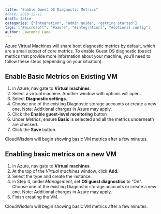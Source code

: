 ```yaml
---
title: "Enable Guest OS Diagnostic Metrics"
#date: 2018-12-11
draft: false
categories: ["integration", "admin guide", "getting started"]
tags: ["#microsoft", "#azure", "#integrations", "#optional config"]
author: Lawrence Lane
---
```


Azure Virtual Machines will share boot diagnostic metrics by default, which are a small subset of core metrics. To enable Guest OS diagnostic (basic) metrics that provide more information about your machine, you’ll need to follow these steps (depending on your situation):

## Enable Basic Metrics on Existing VM
1. In Azure, navigate to **Virtual machines**.
2. Select a virtual machine. Another window with options will open.
3. Select **Diagnostic settings**.
4. Choose one of the existing Diagnostic storage accounts or create a new one. Note: Additional charges in Azure may apply.
5. Click the **Enable guest-level monitoring** button
6. Under _Metrics_, ensure **Basic** is selected and all the metrics underneath are checked. 
7. Click the **Save** button. 

CloudWisdom will begin showing basic VM metrics after a few minutes.

## Enabling basic metrics on a new VM
1. In Azure, navigate to **Virtual machines**.
2. At the top of the _Virtual machines_ window, click **Add**.
3. Select the type and create the instance.
4. In Step 4, under _Management_, set **OS guest diagnostics** to "On". Choose one of the existing Diagnostic storage accounts or create a new one. Note: Additional charges in Azure may apply.
5. Finish creating the VM. 

CloudWisdom will begin showing basic VM metrics after a few minutes.
